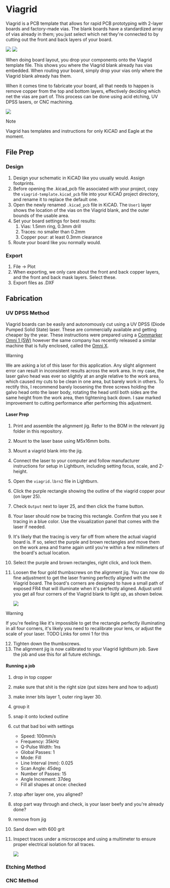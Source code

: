 # Viagrid

Viagrid is a PCB template that allows for rapid PCB prototyping with 2-layer boards and factory-made vias. The blank boards have a standardized array of vias already in them; you just select which net they're connected to by cutting out the front and back layers of your board.

![](img/vg_blank.JPG)
![](img/vg_cut.JPG)

When doing board layout, you drop your components onto the Viagrid template file. This shows you where the Viagrid blank already has vias embedded. When routing your board, simply drop your vias only where the Viagrid blank already has them.

When it comes time to fabricate your board, all that needs to happen is remove copper from the top and bottom layers, effectively deciding which net the vias are part of. This process can be done using acid etching, UV DPSS lasers, or CNC machining.

![](img/vg_assembled.JPG)

> [!NOTE]
> Viagrid has templates and instructions for only KiCAD and Eagle at the moment.

## File Prep

### Design

1. Design your schematic in KiCAD like you usually would. Assign footprints.
2. Before opening the .kicad_pcb file associated with your project, copy the `viagrid-template.kicad_pcb` file into your KiCAD project directory, and rename it to replace the default one.
3. Open the newly renamed `.kicad_pcb` file in KiCAD. The `User1` layer shows the location of the vias on the Viagrid blank, and the outer bounds of the usable area.
4. Set your board settings for best results:
   1. Vias: 1.5mm ring, 0.3mm drill
   2. Traces: no smaller than 0.2mm
   3. Copper pour: at least 0.3mm clearance
5. Route your board like you normally would.

### Export

1. File -> Plot
2. When exporting, we only care about the front and back copper layers, and the front and back mask layers. Select these.
3. Export files as .DXF

## Fabrication

### UV DPSS Method

Viagrid boards can be easily and autonomously cut using a UV DPSS (Diode Pumped Solid State) laser. These are commercially available and getting cheaper by the year. These instructions were prepared using a [Commarker Omni 1 (5W)](https://store.commarker.com/products/omni-1-uv-laser-engraver) however the same company has recently released a similar machine that is fully enclosed, called the [Omni X](https://store.commarker.com/products/omni-x-uv-laser-engraver).

> [!WARNING]
> We are asking a lot of this laser for this application. Any slight alignment error can result in inconsistent results across the work area.
> In my case, the laser galvo head was ever so slightly at an angle relative to the work area, which caused my cuts to be clean in one area, but barely work in others.
> To rectify this, I recommend barely loosening the three screws holding the galvo head onto the laser body, rotating the head until both sides are the same height from the work area, then tightening back down. I saw marked improvement to cutting performance after performing this adjustment.

#### Laser Prep

1. Print and assemble the alignment jig. Refer to the BOM in the relevant jig folder in this repository.
2. Mount to the laser base using M5x16mm bolts.
3. Mount a viagrid blank into the jig.
4. Connect the laser to your computer and follow manufacturer instructions for setup in Lightburn, including setting focus, scale, and Z-height.
5. Open the `viagrid.lbrn2` file in Lightburn.
6. Click the purple rectangle showing the outline of the viagrid copper pour (on layer 25).
7. Check `Output` next to layer 25, and then click the frame button.
8. Your laser should now be tracing this rectangle. Confirm that you see it tracing in a blue color. Use the visualization panel that comes with the laser if needed.
9. It's likely that the tracing is very far off from where the actual viagrid board is. If so, select the purple and brown rectangles and move them on the work area and frame again until you're within a few millimeters of the board's actual location.
10. Select the purple and brown rectangles, right click, and lock them.
11. Loosen the four gold thumbscrews on the alignment jig. You can now do fine adjustment to get the laser framing perfectly aligned with the Viagrid board. The board's corners are designed to have a small path of exposed FR4 that will illuminate when it's perfectly aligned. Adjust until you get all four corners of the Viagrid blank to light up, as shown below.

    ![](img/tracing.gif)

> [!WARNING]
> If you're feeling like it's impossible to get the rectangle perfectly illuminating in all four corners, it's likely you need to recalibrate your lens, or adjust the scale of your laser. TODO Links for omni 1 for this

12. Tighten down the thumbscrews.
13. The alignment jig is now calibrated to your Viagrid lightburn job. Save the job and use this for all future etchings.

#### Running a job

1. drop in top copper
2. make sure that shit is the right size (put sizes here and how to adjust)
3. make inner bits layer 1, outer ring layer 30.
4. group it
5. snap it onto locked outline
6. cut that bad boi with settings

    - Speed: 100mm/s
    - Frequency: 35kHz
    - Q-Pulse Width: 1ns
    - Global Passes: 1
    - Mode: Fill
    - Line Interval (mm): 0.025
    - Scan Angle: 45deg
    - Number of Passes: 15
    - Angle Increment: 37deg
    - Fill all shapes at once: checked

7. stop after layer one, you aligned?
8. stop part way through and check, is your laser beefy and you're already done?
9. remove from jig
10. Sand down with 600 grit
11. Inspect traces under a microscope and using a multimeter to ensure proper electrical isolation for all traces.

    ![](img/trace_CU.JPG)

### Etching Method

### CNC Method
